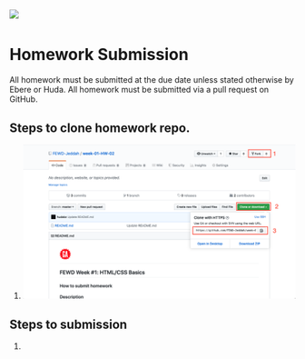 # ![](https://ga-dash.s3.amazonaws.com/production/assets/logo-9f88ae6c9c3871690e33280fcf557f33.png) 
# Homework Submission

All homework must be submitted at the due date unless stated otherwise by Ebere or Huda. All homework must be submitted via a pull request on GitHub.

## Steps to clone homework repo.
1. ![](images/1.png)

## Steps to submission
1. 